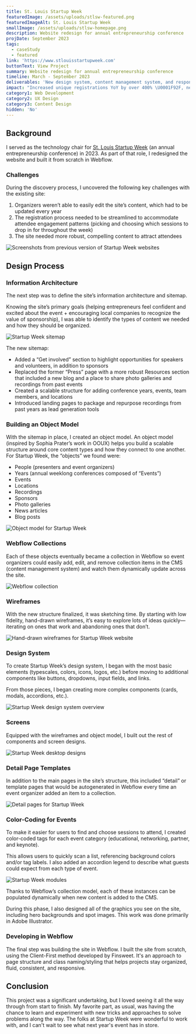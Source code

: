 ```yaml
---
title: St. Louis Startup Week
featuredImage: /assets/uploads/stlsw-featured.png
featuredImageAlt: St. Louis Startup Week
smallImage: /assets/uploads/stlsw-homepage.png
description: Website redesign for annual entrepreneurship conference
projDate: September 2023
tags:
  - caseStudy
  - featured
link: 'https://www.stlouisstartupweek.com'
buttonText: View Project
summary: Website redesign for annual entrepreneurship conference
timeline: March - September 2023
deliverables: 'New design system, content management system, and responsive website build'
impact: "Increased unique registrations YoY by over 400% \U0001F92F, new CMS allowed organizers to easily update the site, and improvements to site's overall UI/UX better align with Startup Week's innovative and entrepreneurial branding"
category1: Web Development
category2: UX Design
category3: Content Design
hidden: 'No'
---
```

## Background

I served as the technology chair for [St. Louis Startup Week](https://www.stlouisstartupweek.com/) (an annual entrepreneurship conference) in 2023. As part of that role, I redesigned the website and built it from scratch in Webflow.

### Challenges

During the discovery process, I uncovered the following key challenges with the existing site:

1. Organizers weren’t able to easily edit the site’s content, which had to be updated every year
2. The registration process needed to be streamlined to accommodate attendee engagement patterns (picking and choosing which sessions to drop in for throughout the week)
3. The site needed more robust, compelling content to attract attendees

![Screenshots from previous version of Startup Week websites](/assets/uploads/old.jpg)

## Design Process

### Information Architecture

The next step was to define the site’s information architecture and sitemap.

Knowing the site’s primary goals (helping entrepreneurs feel confident and excited about the event + encouraging local companies to recognize the value of sponsorship), I was able to identify the types of content we needed and how they should be organized.

![Startup Week sitemap](/assets/uploads/sitemap.jpg)

The new sitemap:

* Added a “Get involved” section to highlight opportunities for speakers and volunteers, in addition to sponsors
* Replaced the former “Press” page with a more robust Resources section that included a new blog and a place to share photo galleries and recordings from past events
* Created a scalable structure for adding conference years, events, team members, and locations
* Introduced landing pages to package and repurpose recordings from past years as lead generation tools

### Building an Object Model

With the sitemap in place, I created an object model. An object model (inspired by Sophia Prater’s work in OOUX) helps you build a scalable structure around core content types and how they connect to one another. For Startup Week, the “objects” we found were:

* People (presenters and event organizers)
* Years (annual weeklong conferences composed of “Events”)
* Events
* Locations
* Recordings
* Sponsors
* Photo galleries
* News articles
* Blog posts

![Object model for Startup Week](/assets/uploads/notion.jpg)

### Webflow Collections

Each of these objects eventually became a collection in Webflow so event organizers could easily add, edit, and remove collection items in the CMS (content management system) and watch them dynamically update across the site.

![Webflow collection](/assets/uploads/webflow.jpg)

### Wireframes

With the new structure finalized, it was sketching time. By starting with low fidelity, hand-drawn wireframes, it’s easy to explore lots of ideas quickly—iterating on ones that work and abandoning ones that don’t.

![Hand-drawn wireframes for Startup Week website](/assets/uploads/wireframe.jpg)

### Design System

To create Startup Week’s design system, I began with the most basic elements (typescales, colors, icons, logos, etc.) before moving to additional components like buttons, dropdowns, input fields, and links.

From those pieces, I began creating more complex components (cards, modals, accordions, etc.).

![Startup Week design system overview](/assets/uploads/screens1.jpg)

### Screens

Equipped with the wireframes and object model, I built out the rest of components and screen designs.

![Startup Week desktop designs](/assets/uploads/screens2.jpg)

### Detail Page Templates

In addition to the main pages in the site’s structure, this included “detail” or template pages that would be autogenerated in Webflow every time an event organizer added an item to a collection.

![Detail pages for Startup Week](/assets/uploads/screens3.jpg)

### Color-Coding for Events

To make it easier for users to find and choose sessions to attend, I created color-coded tags for each event category (educational, networking, partner, and keynote).

This allows users to quickly scan a list, referencing background colors and/or tag labels. I also added an accordion legend to describe what guests could expect from each type of event.

![Startup Week modules](/assets/uploads/components.jpg)

Thanks to Webflow’s collection model, each of these instances can be populated dynamically when new content is added to the CMS.

During this phase, I also designed all of the graphics you see on the site, including hero backgrounds and spot images. This work was done primarily in Adobe Illustrator.

### Developing in Webflow

The final step was building the site in Webflow. I built the site from scratch, using the Client-First method developed by Finsweet. It's an approach to page structure and class naming/styling that helps projects stay organized, fluid, consistent, and responsive.

## Conclusion

This project was a significant undertaking, but I loved seeing it all the way through from start to finish. My favorite part, as usual, was having the chance to learn and experiment with new tricks and approaches to solve problems along the way. The folks at Startup Week were wonderful to work with, and I can't wait to see what next year's event has in store.
